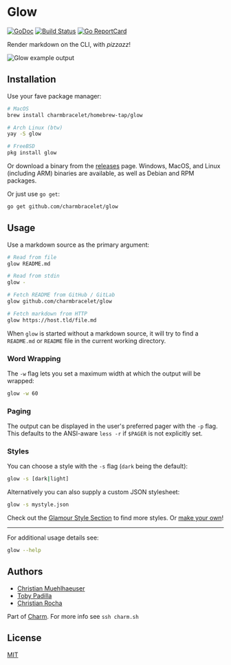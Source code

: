 # Glow

[![GoDoc](https://godoc.org/github.com/golang/gddo?status.svg)](https://godoc.org/github.com/charmbracelet/glow) [![Build Status](https://github.com/charmbracelet/glow/workflows/build/badge.svg)](https://github.com/charmbracelet/glow/actions) [![Go ReportCard](http://goreportcard.com/badge/charmbracelet/glow)](http://goreportcard.com/report/charmbracelet/glow)

Render markdown on the CLI, with _pizzazz_!

![Glow example output](https://github.com/charmbracelet/glow/raw/master/example.png)


## Installation

Use your fave package manager:

```bash
# MacOS
brew install charmbracelet/homebrew-tap/glow

# Arch Linux (btw)
yay -S glow

# FreeBSD
pkg install glow
```

Or download a binary from the [releases][] page. Windows, MacOS, and Linux
(including ARM) binaries are available, as well as Debian and RPM packages.

Or just use `go get`:

```bash
go get github.com/charmbracelet/glow
```

[releases]: https://github.com/charmbracelet/glow/releases


## Usage

Use a markdown source as the primary argument:

```bash
# Read from file
glow README.md

# Read from stdin
glow -

# Fetch README from GitHub / GitLab
glow github.com/charmbracelet/glow

# Fetch markdown from HTTP
glow https://host.tld/file.md
```

When `glow` is started without a markdown source, it will try to find a
`README.md` or `README` file in the current working directory.

### Word Wrapping

The `-w` flag lets you set a maximum width at which the output will be wrapped:

```bash
glow -w 60
```

### Paging

The output can be displayed in the user's preferred pager with the `-p` flag.
This defaults to the ANSI-aware `less -r` if `$PAGER` is not explicitly set.

### Styles

You can choose a style with the `-s` flag (`dark` being the default):

```bash
glow -s [dark|light]
```

Alternatively you can also supply a custom JSON stylesheet:

```bash
glow -s mystyle.json
```

Check out the [Glamour Style Section](https://github.com/charmbracelet/glamour/blob/master/styles/gallery/README.md)
to find more styles. Or [make your own](https://github.com/charmbracelet/glamour/tree/master/styles)!

***

For additional usage details see:

```bash
glow --help
```


## Authors

* [Christian Muehlhaeuser](https://github.com/muesli)
* [Toby Padilla](https://github.com/toby)
* [Christian Rocha](https://github.com/meowgorithm)

Part of [Charm](https://charm.sh). For more info see `ssh charm.sh`


## License

[MIT](https://github.com/charmbracelet/glow/raw/master/LICENSE)
